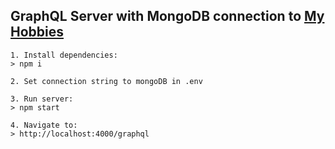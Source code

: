 ## GraphQL Server with MongoDB connection to [My Hobbies](https://github.com/iurii-kyrylenko/hobbies)

```
1. Install dependencies:
> npm i

2. Set connection string to mongoDB in .env

3. Run server:
> npm start

4. Navigate to:
> http://localhost:4000/graphql
```
